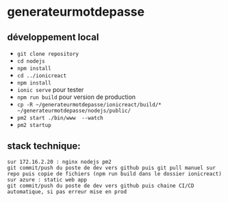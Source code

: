 # generateurmotdepasse

## développement local
* `git clone repository`
* `cd nodejs`
* `npm install`
* `cd ../ionicreact`
* `npm install`
* `ionic serve` pour tester
* `npm run build` pour version de production
* `cp -R ~/generateurmotdepasse/ionicreact/build/* ~/generateurmotdepasse/nodejs/public/`
* `pm2 start ./bin/www  --watch`
* `pm2 startup`


## stack technique:

	sur 172.16.2.20 : nginx nodejs pm2
	git commit/push du poste de dev vers github puis git pull manuel sur repo puis copie de fichiers (npm run build dans le dossier ionicreact)
	sur azure : static web app
	git commit/push du poste de dev vers github puis chaine CI/CD automatique, si pas erreur mise en prod